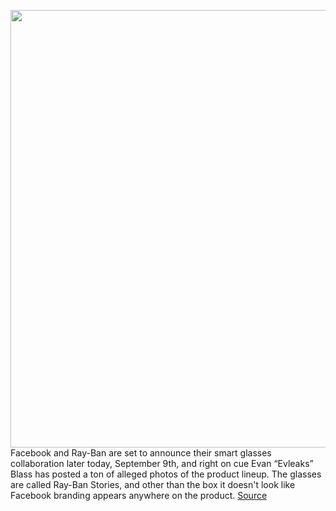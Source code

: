 <img src='https://cdn.vox-cdn.com/thumbor/w6YNV5L8Lehh_F96VEX6sVGkadY=/0x0:3000x2000/1200x800/filters:focal(1260x760:1740x1240)/cdn.vox-cdn.com/uploads/chorus_image/image/69833152/stories.0.jpg' width='700px' /><br/>
Facebook and Ray-Ban are set to announce their smart glasses collaboration later today, September 9th, and right on cue Evan “Evleaks” Blass has posted a ton of alleged photos of the product lineup. The glasses are called Ray-Ban Stories, and other than the box it doesn't look like Facebook branding appears anywhere on the product.
<a href='https://www.theverge.com/2021/9/9/22664181/facebook-ray-ban-stories-smart-glasses-leak-launch-date'> Source <a/>